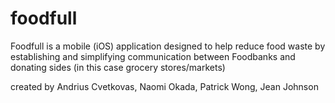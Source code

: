 # foodfull

Foodfull is a mobile (iOS) application designed to help reduce food waste by establishing and simplifying communication between Foodbanks and donating sides (in this case grocery stores/markets)


created by Andrius Cvetkovas, Naomi Okada, Patrick Wong, Jean Johnson
